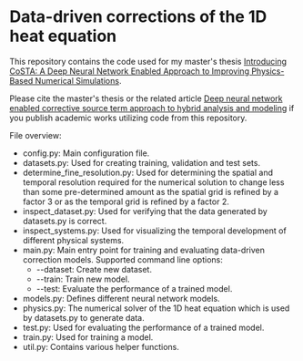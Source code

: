 # Data-driven corrections of the 1D heat equation

This repository contains the code used for my master's thesis [Introducing CoSTA: A Deep Neural Network Enabled Approach to Improving Physics-Based Numerical Simulations](https://ntnuopen.ntnu.no/ntnu-xmlui/handle/11250/2826627).

Please cite the master's thesis or the related article [Deep neural network enabled corrective source term approach to hybrid analysis and modeling](https://www.sciencedirect.com/science/article/pii/S0893608021004494) if you publish academic works utilizing code from this repository.

File overview:

- config.py: Main configuration file.
- datasets.py: Used for creating training, validation and test sets.
- determine_fine_resolution.py: Used for determining the spatial and temporal resolution required for the numerical
  solution to change less than some pre-determined amount as the spatial grid is refined by a factor 3
  or as the temporal grid is refined by a factor 2.
- inspect_dataset.py: Used for verifying that the data generated by datasets.py is correct.
- inspect_systems.py: Used for visualizing the temporal development of different physical systems.
- main.py: Main entry point for training and evaluating data-driven correction models. Supported command line options:
    - --dataset: Create new dataset.
    - --train: Train new model.
    - --test: Evaluate the performance of a trained model.
- models.py: Defines different neural network models.
- physics.py: The numerical solver of the 1D heat equation which is used by datasets.py to generate data.
- test.py: Used for evaluating the performance of a trained model.
- train.py: Used for training a model.
- util.py: Contains various helper functions.
